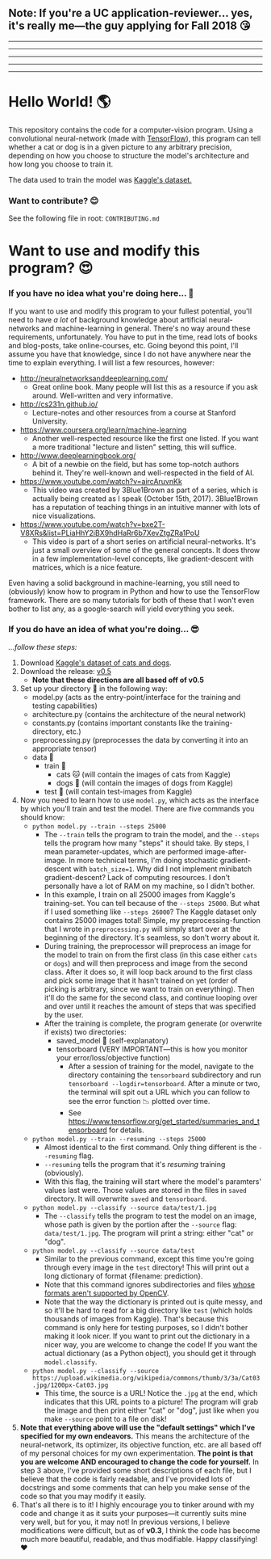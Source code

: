 ## Note: If you're a UC application-reviewer... yes, it's really me—the guy applying for Fall 2018  :kissing_heart:
***
***
***
***
***
# Hello World!  :earth_americas:
This repository contains the code for a computer-vision program. Using a convolutional
neural-network (made with [TensorFlow](https://www.tensorflow.org/)), this program can tell
whether a cat or dog is in a given picture to any arbitrary precision, depending on how you choose
to structure the model's architecture and how long you choose to train it.

The data used to train the model was [Kaggle's dataset.](https://www.kaggle.com/c/dogs-vs-cats-redux-kernels-edition/data)
### Want to contribute?  :blush:
See the following file in root: `CONTRIBUTING.md`
# Want to use and modify this program?  :heart_eyes:
### If you have no idea what you're doing here...  :grimacing:
If you want to use and modify this program to your fullest potential, you'll need to have *a lot*
of background knowledge about artificial neural-networks and machine-learning in general. There's
no way around these requirements, unfortunately. You have to put in the time, read lots of books
and blog-posts, take online-courses, etc. Going beyond this point, I'll assume you have that
knowledge, since I do not have anywhere near the time to explain everything. I will list a few
resources, however:
* http://neuralnetworksanddeeplearning.com/
    * Great online book. Many people will list this as a resource if you ask around. Well-written
      and very informative.
* http://cs231n.github.io/
    * Lecture-notes and other resources from a course at Stanford University.
* https://www.coursera.org/learn/machine-learning
    * Another well-respected resource like the first one listed. If you want a more traditional
      "lecture and listen" setting, this will suffice.
* http://www.deeplearningbook.org/
    * A bit of a newbie on the field, but has some top-notch authors behind it. They're well-known
      and well-respected in the field of AI.
* https://www.youtube.com/watch?v=aircAruvnKk
    * This video was created by 3Blue1Brown as part of a series, which is actually being created as
      I speak (October 15th, 2017). 3Blue1Brown has a reputation of teaching things in an intuitive
      manner with lots of nice visualizations.
* https://www.youtube.com/watch?v=bxe2T-V8XRs&list=PLiaHhY2iBX9hdHaRr6b7XevZtgZRa1PoU
    * This video is part of a short series on artificial neural-networks. It's just a small
      overview of some of the general concepts. It does throw in a few implementation-level
      concepts, like gradient-descent with matrices, which is a nice feature.

Even having a solid background in machine-learning, you still need to (obviously) know how to
program in Python and how to use the TensorFlow framework. There are so many tutorials for both of
these that I won't even bother to list any, as a google-search will yield everything you seek.
### If you do have an idea of what you're doing...  :sunglasses:
*...follow these steps:*
1. Download [Kaggle's dataset of cats and dogs](https://www.kaggle.com/c/dogs-vs-cats-redux-kernels-edition/data).
2. Download the release: [v0.5](https://github.com/MarxSoul55/cats_vs_dogs/releases/tag/v0.5)
    * **Note that these directions are all based off of v0.5**
3. Set up your directory :open_file_folder: in the following way:
    * model.py (acts as the entry-point/interface for the training and testing capabilities)
    * architecture.py (contains the architecture of the neural network)
    * constants.py (contains important constants like the training-directory, etc.)
    * preprocessing.py (preprocesses the data by converting it into an appropriate tensor)
    * data  :minidisc:
        * train  :steam_locomotive:
            * cats :cat: (will contain the images of cats from Kaggle)
            * dogs :dog: (will contain the images of dogs from Kaggle)
        * test :pencil: (will contain test-images from Kaggle)
4. Now you need to learn how to use `model.py`, which acts as the interface by which you'll train
and test the model. There are five commands you should know:
    * `python model.py --train --steps 25000`
        * The `--train` tells the program to train the model, and the `--steps` tells the program how many
          "steps" it should take. By steps, I mean parameter-updates, which are performed
          image-after-image. In more technical terms, I'm doing stochastic gradient-descent with
          `batch_size=1`. Why did I not implement minibatch gradient-descent? Lack of computing
          resources. I don't personally have a lot of RAM on my machine, so I didn't bother.
        * In this example, I train on all 25000 images from Kaggle's training-set. You can tell
          because of the `--steps 25000`. But what if I used something like `--steps 26000`? The Kaggle
          dataset only contains 25000 images total! Simple, my preprocessing-function that I wrote
          in `preprocessing.py` will simply start over at the beginning of the directory. It's
          seamless, so don't worry about it.
        * During training, the preprocessor will preprocess an image for the model to train on from
          the first class (in this case either `cats` or `dogs`) and will then preprocess and image
          from the second class. After it does so, it will loop back around to the first class and
          pick some image that it hasn't trained on yet (order of picking is arbitrary, since we
          want to train on everything). Then it'll do the same for the second class, and continue
          looping over and over until it reaches the amount of steps that was specified by the
          user.
        * After the training is complete, the program generate (or overwrite if exists) two
          directories:
            * saved_model :floppy_disk: (self-explanatory)
            * tensorboard (VERY IMPORTANT—this is how you monitor your error/loss/objective function)
                * After a session of training for the model, navigate to the directory containing
                  the `tensorboard` subdirectory and run `tensorboard --logdir=tensorboard`. After
                  a minute or two, the terminal will spit out a URL which you can follow to see the
                  error function :chart_with_downwards_trend: plotted over time.
                * See https://www.tensorflow.org/get_started/summaries_and_tensorboard for details.
    * `python model.py --train --resuming --steps 25000`
        * Almost identical to the first command. Only thing different is the `--resuming` flag.
        * `--resuming` tells the program that it's *resuming* training (obviously).
        * With this flag, the training will start where the model's paramters' values last were.
          Those values are stored in the files in `saved` directory. It will overwrite `saved` and
          `tensorboard`.
    * `python model.py --classify --source data/test/1.jpg`
        * The `--classify` tells the program to test the model on an image, whose path is given by
          the portion after the `--source` flag: `data/test/1.jpg`. The program will print a string:
          either "cat" or "dog".
    * `python model.py --classify --source data/test`
        * Similar to the previous command, except this time you're going through every image in the
          `test` directory! This will print out a long dictionary of format {filename: prediction}.
        * Note that this command ignores subdirectories and files [whose formats aren't supported by
          OpenCV](http://amin-ahmadi.com/2016/09/24/list-of-image-formats-supported-by-opencv/).
        * Note that the way the dictionary is printed out is quite messy, and so it'll be hard to
          read for a big directory like `test` (which holds thousands of images from Kaggle).
          That's because this command is only here for testing purposes, so I didn't bother making
          it look nicer. If you want to print out the dictionary in a nicer way, you are welcome to
          change the code! If you want the actual dictionary (as a Python object), you should get
          it through `model.classify`.
    * `python model.py --classify --source https://upload.wikimedia.org/wikipedia/commons/thumb/3/3a/Cat03.jpg/1200px-Cat03.jpg`
        * This time, the source is a URL! Notice the `.jpg` at the end, which indicates that this
          URL points to a picture! The program will grab the image and then print either "cat" or
          "dog", just like when you make `--source` point to a file on disk!
5. **Note that everything above will use the "default settings" which I've specified for my own
endeavors.** This means the architecture of the neural-network, its optimizer, its objective
function, etc. are all based off of my personal choices for my own experimentation. **The point is
that you are welcome AND encouraged to change the code for yourself.** In step 3 above, I've
provided some short descriptions of each file, but I believe that the code is fairly readable, and
I've provided lots of docstrings and some comments that can help you make sense of the code so that
you may modify it easily.
6. That's all there is to it! I highly encourage you to tinker around with my code and change it as
it suits your purposes—it currently suits mine very well, but for you, it may not! In previous
versions, I believe modifications were difficult, but as of **v0.3**, I think the code has become
much more beautiful, readable, and thus modifiable. Happy classifying!  :heart:
